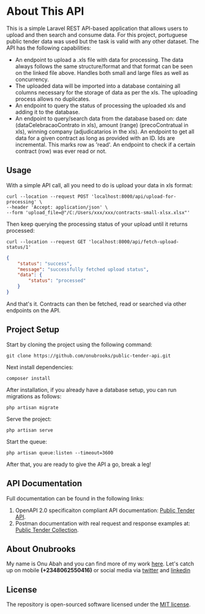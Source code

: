 # About This API

This is a simple Laravel REST API-based application that allows users to upload and then search and consume data. For this project, portuguese public tender data was used but the task is valid with any other dataset. The API has the following capabilities:

- An endpoint to upload a .xls file with data for processing. The data always follows the same structure/format and that format can be seen on the linked file above. Handles both small and large files as well as concurrency.
- The uploaded data will be imported into a database containing all columns necessary for the storage of data as per the xls. The uploading process allows no duplicates.
- An endpoint to query the status of processing the uploaded xls and adding it to the database.
- An endpoint to query/search data from the database based on: date (dataCelebracaoContrato in xls), amount (range) (precoContratual in xls), winning company (adjudicatarios in the xls).
An endpoint to get all data for a given contract as long as provided with an ID. Ids are incremental. This marks row as 'read'.
An endpoint to check if a certain contract (row) was ever read or not.

## Usage

With a simple API call, all you need to do is upload your data in xls format:

```curl
curl --location --request POST 'localhost:8000/api/upload-for-processing' \
--header 'Accept: application/json' \
--form 'upload_file=@"/C:/Users/xxx/xxx/contracts-small-xlsx.xlsx"'
```

Then keep querying the processing status of your upload until it returns processed:

```curl
curl --location --request GET 'localhost:8000/api/fetch-upload-status/1'
```

```json
{
    "status": "success",
    "message": "successfully fetched upload status",
    "data": {
        "status": "processed"
    }
}
```

And that's it. Contracts can then be fetched, read or searched via other endpoints on the API.

## Project Setup

Start by cloning the project using the following command:

`git clone https://github.com/onubrooks/public-tender-api.git`

Next install dependencies:

`composer install`

After installation, if you already have a database setup, you can run migrations as follows:

`php artisan migrate`

Serve the project:

`php artisan serve`

Start the queue:

`php artisan queue:listen --timeout=3600`

After that, you are ready to give the API a go, break a leg!

## API Documentation

Full documentation can be found in the following links:

1. OpenAPI 2.0 specificaiton compliant API documentation: [Public Tender API](https://public-tender-api-ozcgz.ondigitalocean.app/docs).
2. Postman documentation with real request and response examples at: [Public Tender Collection](https://documenter.getpostman.com/view/4758703/TzzDJaKs).

## About Onubrooks

My name is Onu Abah and you can find more of my work [here](https://github.com/onubrooks). Let's catch up on mobile **(+2348062550416)** or social media via [twitter](https://twitter.com/onubrooks) and [linkedin](https://www.linkedin.com/in/onu-abah)

## License

The repository is open-sourced software licensed under the [MIT license](https://opensource.org/licenses/MIT).
